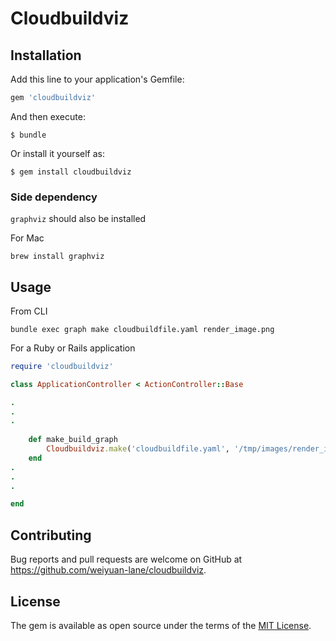 # Cloudbuildviz


## Installation

Add this line to your application's Gemfile:

```ruby
gem 'cloudbuildviz'
```

And then execute:

    $ bundle

Or install it yourself as:

    $ gem install cloudbuildviz

### Side dependency
`graphviz` should also be installed

For Mac
```
brew install graphviz
```

## Usage

From CLI
```
bundle exec graph make cloudbuildfile.yaml render_image.png
```

For a Ruby or Rails application
```ruby
require 'cloudbuildviz'

class ApplicationController < ActionController::Base

.
.
.
	
    def make_build_graph
        Cloudbuildviz.make('cloudbuildfile.yaml', '/tmp/images/render_image.png')
    end
.
.
.

end
```

## Contributing

Bug reports and pull requests are welcome on GitHub at https://github.com/weiyuan-lane/cloudbuildviz.

## License

The gem is available as open source under the terms of the [MIT License](https://opensource.org/licenses/MIT).
